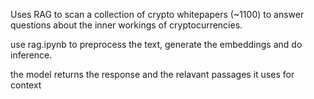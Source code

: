 Uses RAG to scan a collection of crypto whitepapers (~1100) to answer questions about the inner workings of cryptocurrencies.

use rag.ipynb to preprocess the text, generate the embeddings and do inference. 

the model returns the response and the relavant passages it uses for context
